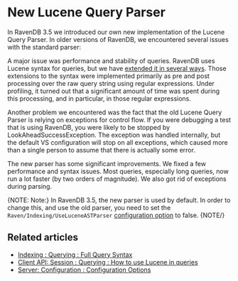 ﻿# New Lucene Query Parser

In RavenDB 3.5 we introduced our own new implementation of the Lucene Query Parser.
In older versions of RavenDB, we encountered several issues with the standard parser:

A major issue was performance and stability of queries. RavenDB uses Lucene 
syntax for queries, but we have [extended it in several ways](./full-query-syntax). Those extensions to the 
syntax were implemented primarily as pre and post processing over the raw query 
string using regular expressions. Under profiling, it turned out that a significant 
amount of time was spent during this processing, and in particular, in those regular expressions.

Another problem we encountered was the fact that the old Lucene Query Parser is relying 
on exceptions for control flow. If you were debugging a test that is using RavenDB, 
you were likely to be stopped by LookAheadSuccessException. The exception was handled 
internally, but the default VS configuration will stop on all exceptions, which 
caused more than a single person to assume that there is actually some error.

The new parser has some significant improvements. We fixed a few performance and syntax issues. 
Most queries, especially long queries, now run a lot faster (by two orders of magnitude). 
We also got rid of exceptions during parsing.

{NOTE: Note:}
In RavenDB 3.5, the new parser is used by default. In order to change this, and use the old
parser, you need to set the `Raven/Indexing/UseLuceneASTParser` 
[configuration option](../../server/configuration/configuration-options) to false.
{NOTE/}
## Related articles

- [Indexing : Querying : Full Query Syntax](./full-query-syntax)
- [Client API: Session : Querying : How to use Lucene in queries](../../client-api/session/querying/lucene/how-to-use-lucene-in-queries)
- [Server: Configuration : Configuration Options](../../server/configuration/configuration-options)
